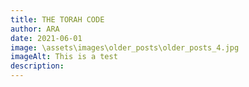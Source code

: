 ```yaml
---
title: THE TORAH CODE
author: ARA
date: 2021-06-01
image: \assets\images\older_posts\older_posts_4.jpg
imageAlt: This is a test
description: 
---
```



